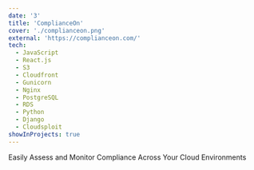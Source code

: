 ```yaml
---
date: '3'
title: 'ComplianceOn'
cover: './complianceon.png'
external: 'https://complianceon.com/'
tech:
  - JavaScript
  - React.js
  - S3
  - Cloudfront
  - Gunicorn
  - Nginx
  - PostgreSQL
  - RDS
  - Python
  - Django
  - Cloudsploit
showInProjects: true
---
```


Easily Assess and Monitor Compliance Across Your Cloud Environments

